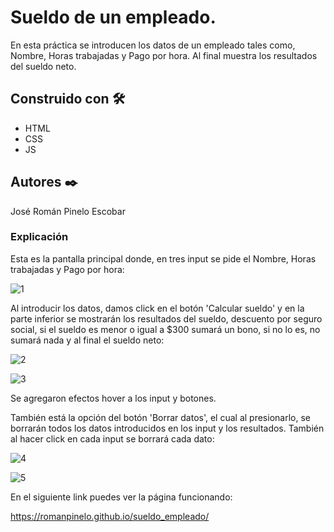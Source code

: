 # Sueldo de un empleado. 

En esta práctica se introducen los datos de un empleado tales como, Nombre, Horas trabajadas y Pago por hora. Al final muestra los resultados del sueldo neto.


## Construido con 🛠️

* HTML
* CSS
* JS


## Autores ✒️

José Román Pinelo Escobar


### Explicación

Esta es la pantalla principal donde, en tres input se pide el Nombre, Horas trabajadas y Pago por hora: 

![1](https://user-images.githubusercontent.com/71656431/107127033-0ccc9e00-6879-11eb-896d-52a65dcd8df5.jpg)



Al introducir los datos, damos click en el botón 'Calcular sueldo' y en la parte inferior se mostrarán los resultados del sueldo, descuento por seguro social, si el sueldo es menor o igual a $300 sumará un bono, si no lo es, no sumará nada y al final el sueldo neto:

![2](https://user-images.githubusercontent.com/71656431/107127041-181fc980-6879-11eb-8088-55a3225d174c.jpg)

![3](https://user-images.githubusercontent.com/71656431/107127044-1bb35080-6879-11eb-98ef-90c9f3ae3ad8.jpg)

Se agregaron efectos hover a los input y botones. 



También está la opción del botón 'Borrar datos', el cual al presionarlo, se borrarán todos los datos introducidos en los input y los resultados. También al hacer click en cada input se borrará cada dato: 

![4](https://user-images.githubusercontent.com/71656431/107127046-1eae4100-6879-11eb-96e3-3bad714a05b3.jpg)

![5](https://user-images.githubusercontent.com/71656431/107127049-2241c800-6879-11eb-978b-9cbbc5336a8e.jpg)



En el siguiente link puedes ver la página funcionando: 

https://romanpinelo.github.io/sueldo_empleado/